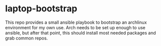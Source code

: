 # laptop-bootstrap

This repo provides a small ansible playbook to bootstrap an archlinux
environment for my own use. Arch needs to be set up enough to use ansible, but
after that point, this should install most needed packages and grab common
repos.
